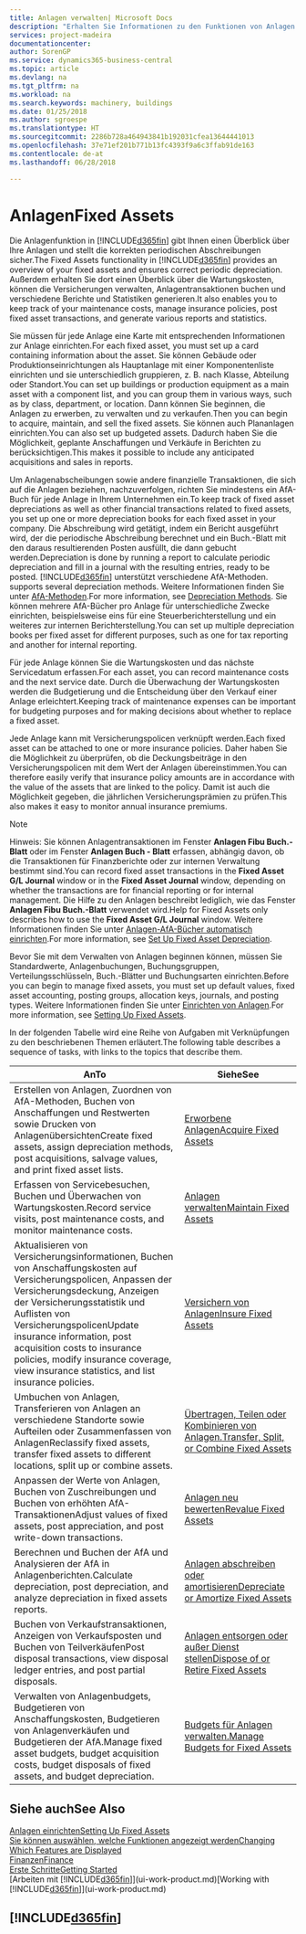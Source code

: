 ```yaml
---
title: Anlagen verwalten| Microsoft Docs
description: "Erhalten Sie Informationen zu den Funktionen von Anlagen und eine Übersicht , wie mit Anlagen gearbeitet wird."
services: project-madeira
documentationcenter: 
author: SorenGP
ms.service: dynamics365-business-central
ms.topic: article
ms.devlang: na
ms.tgt_pltfrm: na
ms.workload: na
ms.search.keywords: machinery, buildings
ms.date: 01/25/2018
ms.author: sgroespe
ms.translationtype: HT
ms.sourcegitcommit: 2286b728a464943841b192031cfea13644441013
ms.openlocfilehash: 37e71ef201b771b13fc4393f9a6c3ffab91de163
ms.contentlocale: de-at
ms.lasthandoff: 06/28/2018

---
```

# <a name="fixed-assets"></a><span data-ttu-id="87d39-103">Anlagen</span><span class="sxs-lookup"><span data-stu-id="87d39-103">Fixed Assets</span></span>
<span data-ttu-id="87d39-104">Die Anlagenfunktion in [!INCLUDE[d365fin](includes/d365fin_md.md)] gibt Ihnen einen Überblick über Ihre Anlagen und stellt die korrekten periodischen Abschreibungen sicher.</span><span class="sxs-lookup"><span data-stu-id="87d39-104">The Fixed Assets functionality in [!INCLUDE[d365fin](includes/d365fin_md.md)] provides an overview of your fixed assets and ensures correct periodic depreciation.</span></span> <span data-ttu-id="87d39-105">Außerdem erhalten Sie dort einen Überblick über die Wartungskosten, können die Versicherungen verwalten, Anlagentransaktionen buchen und verschiedene Berichte und Statistiken generieren.</span><span class="sxs-lookup"><span data-stu-id="87d39-105">It also enables you to keep track of your maintenance costs, manage insurance policies, post fixed asset transactions, and generate various reports and statistics.</span></span>

<span data-ttu-id="87d39-106">Sie müssen für jede Anlage eine Karte mit entsprechenden Informationen zur Anlage einrichten.</span><span class="sxs-lookup"><span data-stu-id="87d39-106">For each fixed asset, you must set up a card containing information about the asset.</span></span> <span data-ttu-id="87d39-107">Sie können Gebäude oder Produktionseinrichtungen als Hauptanlage mit einer Komponentenliste einrichten und sie unterschiedlich gruppieren, z. B. nach Klasse, Abteilung oder Standort.</span><span class="sxs-lookup"><span data-stu-id="87d39-107">You can set up buildings or production equipment as a main asset with a component list, and you can group them in various ways, such as by class, department, or location.</span></span> <span data-ttu-id="87d39-108">Dann können Sie beginnen, die Anlagen zu erwerben, zu verwalten und zu verkaufen.</span><span class="sxs-lookup"><span data-stu-id="87d39-108">Then you can begin to acquire, maintain, and sell the fixed assets.</span></span> <span data-ttu-id="87d39-109">Sie können auch Plananlagen einrichten.</span><span class="sxs-lookup"><span data-stu-id="87d39-109">You can also set up budgeted assets.</span></span> <span data-ttu-id="87d39-110">Dadurch haben Sie die Möglichkeit, geplante Anschaffungen und Verkäufe in Berichten zu berücksichtigen.</span><span class="sxs-lookup"><span data-stu-id="87d39-110">This makes it possible to include any anticipated acquisitions and sales in reports.</span></span>

<span data-ttu-id="87d39-111">Um Anlagenabscheibungen sowie andere finanzielle Transaktionen, die sich auf die Anlagen beziehen, nachzuverfolgen, richten Sie mindestens ein AfA-Buch für jede Anlage in Ihrem Unternehmen ein.</span><span class="sxs-lookup"><span data-stu-id="87d39-111">To keep track of fixed asset depreciations as well as other financial transactions related to fixed assets, you set up one or more depreciation books for each fixed asset in your company.</span></span> <span data-ttu-id="87d39-112">Die Abschreibung wird getätigt, indem ein Bericht ausgeführt wird, der die periodische Abschreibung berechnet und ein Buch.-Blatt mit den daraus resultierenden Posten ausfüllt, die dann gebucht werden.</span><span class="sxs-lookup"><span data-stu-id="87d39-112">Depreciation is done by running a report to calculate periodic depreciation and fill in a journal with the resulting entries, ready to be posted.</span></span> [!INCLUDE[d365fin](includes/d365fin_md.md)]<span data-ttu-id="87d39-113"> unterstützt verschiedene AfA-Methoden.</span><span class="sxs-lookup"><span data-stu-id="87d39-113"> supports several depreciation methods.</span></span> <span data-ttu-id="87d39-114">Weitere Informationen finden Sie unter [AfA-Methoden](fa-depreciation-methods.md).</span><span class="sxs-lookup"><span data-stu-id="87d39-114">For more information, see [Depreciation Methods](fa-depreciation-methods.md).</span></span> <span data-ttu-id="87d39-115">Sie können mehrere AfA-Bücher pro Anlage für unterschiedliche Zwecke einrichten, beispielsweise eins für eine Steuerberichterstellung und ein weiteres zur internen Berichterstellung.</span><span class="sxs-lookup"><span data-stu-id="87d39-115">You can set up multiple depreciation books per fixed asset for different purposes, such as one for tax reporting and another for internal reporting.</span></span>

<span data-ttu-id="87d39-116">Für jede Anlage können Sie die Wartungskosten und das nächste Servicedatum erfassen.</span><span class="sxs-lookup"><span data-stu-id="87d39-116">For each asset, you can record maintenance costs and the next service date.</span></span> <span data-ttu-id="87d39-117">Durch die Überwachung der Wartungskosten werden die Budgetierung und die Entscheidung über den Verkauf einer Anlage erleichtert.</span><span class="sxs-lookup"><span data-stu-id="87d39-117">Keeping track of maintenance expenses can be important for budgeting purposes and for making decisions about whether to replace a fixed asset.</span></span>

<span data-ttu-id="87d39-118">Jede Anlage kann mit Versicherungspolicen verknüpft werden.</span><span class="sxs-lookup"><span data-stu-id="87d39-118">Each fixed asset can be attached to one or more insurance policies.</span></span> <span data-ttu-id="87d39-119">Daher haben Sie die Möglichkeit zu überprüfen, ob die Deckungsbeiträge in den Versicherungspolicen mit dem Wert der Anlagen übereinstimmen.</span><span class="sxs-lookup"><span data-stu-id="87d39-119">You can therefore easily verify that insurance policy amounts are in accordance with the value of the assets that are linked to the policy.</span></span> <span data-ttu-id="87d39-120">Damit ist auch die Möglichkeit gegeben, die jährlichen Versicherungsprämien zu prüfen.</span><span class="sxs-lookup"><span data-stu-id="87d39-120">This also makes it easy to monitor annual insurance premiums.</span></span>

> [!NOTE]  
>   <span data-ttu-id="87d39-121">Hinweis: Sie können Anlagentransaktionen im Fenster **Anlagen Fibu Buch.-Blatt** oder im Fenster **Anlagen Buch - Blatt** erfassen, abhängig davon, ob die Transaktionen für Finanzberichte oder zur internen Verwaltung bestimmt sind.</span><span class="sxs-lookup"><span data-stu-id="87d39-121">You can record fixed asset transactions in the **Fixed Asset G/L Journal** window or in the **Fixed Asset Journal** window, depending on whether the transactions are for financial reporting or for internal management.</span></span> <span data-ttu-id="87d39-122">Die Hilfe zu den Anlagen beschreibt lediglich, wie das Fenster **Anlagen Fibu Buch.-Blatt** verwendet wird.</span><span class="sxs-lookup"><span data-stu-id="87d39-122">Help for Fixed Assets only describes how to use the **Fixed Asset G/L Journal** window.</span></span> <span data-ttu-id="87d39-123">Weitere Informationen finden Sie unter [Anlagen-AfA-Bücher automatisch einrichten](fa-how-setup-depreciation.md).</span><span class="sxs-lookup"><span data-stu-id="87d39-123">For more information, see [Set Up Fixed Asset Depreciation](fa-how-setup-depreciation.md).</span></span>

<span data-ttu-id="87d39-124">Bevor Sie mit dem Verwalten von Anlagen beginnen können, müssen Sie Standardwerte, Anlagenbuchungen,  Buchungsgruppen, Verteilungsschlüsseln, Buch.-Blätter und Buchungsarten einrichten.</span><span class="sxs-lookup"><span data-stu-id="87d39-124">Before you can begin to manage fixed assets, you must set up default values, fixed asset accounting, posting groups, allocation keys, journals, and posting types.</span></span> <span data-ttu-id="87d39-125">Weitere Informationen finden Sie unter [Einrichten von Anlagen](fa-setup.md).</span><span class="sxs-lookup"><span data-stu-id="87d39-125">For more information, see [Setting Up Fixed Assets](fa-setup.md).</span></span>

<span data-ttu-id="87d39-126">In der folgenden Tabelle wird eine Reihe von Aufgaben mit Verknüpfungen zu den beschriebenen Themen erläutert.</span><span class="sxs-lookup"><span data-stu-id="87d39-126">The following table describes a sequence of tasks, with links to the topics that describe them.</span></span>

| <span data-ttu-id="87d39-127">An</span><span class="sxs-lookup"><span data-stu-id="87d39-127">To</span></span> | <span data-ttu-id="87d39-128">Siehe</span><span class="sxs-lookup"><span data-stu-id="87d39-128">See</span></span> |
| --- | --- |
| <span data-ttu-id="87d39-129">Erstellen von Anlagen, Zuordnen von AfA-Methoden, Buchen von Anschaffungen und Restwerten sowie Drucken von Anlagenübersichten</span><span class="sxs-lookup"><span data-stu-id="87d39-129">Create fixed assets, assign depreciation methods, post acquisitions, salvage values, and print fixed asset lists.</span></span> |[<span data-ttu-id="87d39-130">Erworbene Anlagen</span><span class="sxs-lookup"><span data-stu-id="87d39-130">Acquire Fixed Assets</span></span>](fa-how-acquire.md) |
| <span data-ttu-id="87d39-131">Erfassen von Servicebesuchen, Buchen und Überwachen von Wartungskosten.</span><span class="sxs-lookup"><span data-stu-id="87d39-131">Record service visits, post maintenance costs, and monitor maintenance costs.</span></span> |[<span data-ttu-id="87d39-132">Anlagen verwalten</span><span class="sxs-lookup"><span data-stu-id="87d39-132">Maintain Fixed Assets</span></span>](fa-how-maintain.md) |
| <span data-ttu-id="87d39-133">Aktualisieren von Versicherungsinformationen, Buchen von Anschaffungskosten auf Versicherungspolicen, Anpassen der Versicherungsdeckung, Anzeigen der Versicherungsstatistik und Auflisten von Versicherungspolicen</span><span class="sxs-lookup"><span data-stu-id="87d39-133">Update insurance information, post acquisition costs to insurance policies, modify insurance coverage, view insurance statistics, and list insurance policies.</span></span> |[<span data-ttu-id="87d39-134">Versichern von Anlagen</span><span class="sxs-lookup"><span data-stu-id="87d39-134">Insure Fixed Assets</span></span>](fa-how-insure.md) |
| <span data-ttu-id="87d39-135">Umbuchen von Anlagen, Transferieren von Anlagen an verschiedene Standorte sowie Aufteilen oder Zusammenfassen von Anlagen</span><span class="sxs-lookup"><span data-stu-id="87d39-135">Reclassify fixed assets, transfer fixed assets to different locations, split up or combine assets.</span></span> |[<span data-ttu-id="87d39-136">Übertragen, Teilen oder Kombinieren von Anlagen.</span><span class="sxs-lookup"><span data-stu-id="87d39-136">Transfer, Split, or Combine Fixed Assets</span></span>](fa-how-trans-split-combine.md) |
| <span data-ttu-id="87d39-137">Anpassen der Werte von Anlagen, Buchen von Zuschreibungen und Buchen von erhöhten AfA-Transaktionen</span><span class="sxs-lookup"><span data-stu-id="87d39-137">Adjust values of fixed assets, post appreciation, and post write-down transactions.</span></span> |[<span data-ttu-id="87d39-138">Anlagen neu bewerten</span><span class="sxs-lookup"><span data-stu-id="87d39-138">Revalue Fixed Assets</span></span>](fa-how-revalue.md) |
| <span data-ttu-id="87d39-139">Berechnen und Buchen der AfA und Analysieren der AfA in Anlagenberichten.</span><span class="sxs-lookup"><span data-stu-id="87d39-139">Calculate depreciation, post depreciation, and  analyze depreciation in fixed assets reports.</span></span> |[<span data-ttu-id="87d39-140">Anlagen abschreiben oder amortisieren</span><span class="sxs-lookup"><span data-stu-id="87d39-140">Depreciate or Amortize Fixed Assets</span></span>](fa-how-depreciate-amortize.md) |
| <span data-ttu-id="87d39-141">Buchen von Verkaufstransaktionen, Anzeigen von Verkaufsposten und Buchen von Teilverkäufen</span><span class="sxs-lookup"><span data-stu-id="87d39-141">Post disposal transactions, view disposal ledger entries, and post partial disposals.</span></span> |[<span data-ttu-id="87d39-142">Anlagen entsorgen oder außer Dienst stellen</span><span class="sxs-lookup"><span data-stu-id="87d39-142">Dispose of or Retire Fixed Assets</span></span>](fa-how-dispose-retire.md) |
| <span data-ttu-id="87d39-143">Verwalten von Anlagenbudgets, Budgetieren von Anschaffungskosten, Budgetieren von Anlagenverkäufen und Budgetieren der AfA.</span><span class="sxs-lookup"><span data-stu-id="87d39-143">Manage fixed asset budgets, budget acquisition costs, budget disposals of fixed assets, and budget depreciation.</span></span> |[<span data-ttu-id="87d39-144">Budgets für Anlagen verwalten.</span><span class="sxs-lookup"><span data-stu-id="87d39-144">Manage Budgets for Fixed Assets</span></span>](fa-how-manage-budgets.md) |

## <a name="see-also"></a><span data-ttu-id="87d39-145">Siehe auch</span><span class="sxs-lookup"><span data-stu-id="87d39-145">See Also</span></span>
[<span data-ttu-id="87d39-146">Anlagen einrichten</span><span class="sxs-lookup"><span data-stu-id="87d39-146">Setting Up Fixed Assets</span></span>](fa-setup.md)  
[<span data-ttu-id="87d39-147">Sie können auswählen, welche Funktionen angezeigt werden</span><span class="sxs-lookup"><span data-stu-id="87d39-147">Changing Which Features are Displayed</span></span>](ui-experiences.md)  
[<span data-ttu-id="87d39-148">Finanzen</span><span class="sxs-lookup"><span data-stu-id="87d39-148">Finance</span></span>](finance.md)  
[<span data-ttu-id="87d39-149">Erste Schritte</span><span class="sxs-lookup"><span data-stu-id="87d39-149">Getting Started</span></span>](product-get-started.md)  
<span data-ttu-id="87d39-150">[Arbeiten mit [!INCLUDE[d365fin](includes/d365fin_md.md)]](ui-work-product.md)</span><span class="sxs-lookup"><span data-stu-id="87d39-150">[Working with [!INCLUDE[d365fin](includes/d365fin_md.md)]](ui-work-product.md)</span></span>

## [!INCLUDE[d365fin](includes/free_trial_md.md)]  
 

